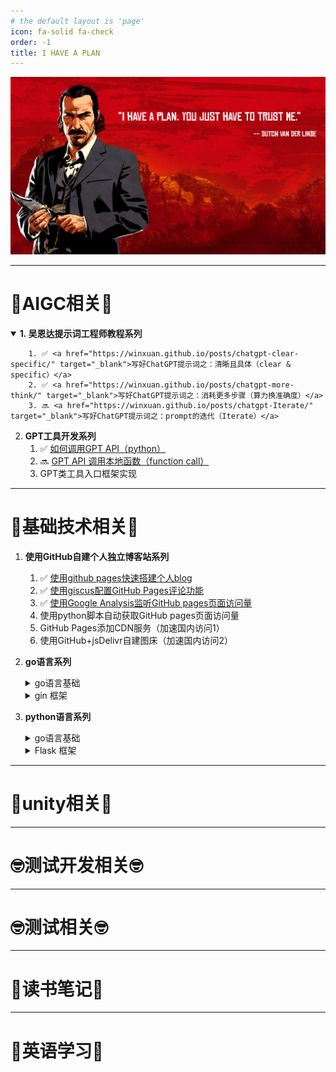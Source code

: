 ```yaml
---
# the default layout is 'page'
icon: fa-solid fa-check
order: -1
title: I HAVE A PLAN
---
```


![西部点子王](/assets/image/dutch.png)

******

# 🧐**AIGC相关**🧐
   <details open> 
    <summary> 
    <b>1. 吴恩达提示词工程师教程系列</b>
    </summary>

        1. ✅ <a href="https://winxuan.github.io/posts/chatgpt-clear-specific/" target="_blank">写好ChatGPT提示词之：清晰且具体（clear & specific）</a>  
        2. ✅ <a href="https://winxuan.github.io/posts/chatgpt-more-think/" target="_blank">写好ChatGPT提示词之：消耗更多步骤（算力换准确度）</a>  
        3. 🔜 <a href="https://winxuan.github.io/posts/chatgpt-Iterate/" target="_blank">写好ChatGPT提示词之：prompt的迭代（Iterate）</a>  
    
   </details>

2. **GPT工具开发系列**
    1. ✅ <a href="https://winxuan.github.io/posts/gpt-api/" target="_blank">如何调用GPT API（python）</a>
    2. 🔜 <a href="https://winxuan.github.io/posts/gpt-api-function-call/" target="_blank">GPT API 调用本地函数（function call）</a>
    3. GPT类工具入口框架实现

******

# 🧐**基础技术相关**🧐
1. **使用GitHub自建个人独立博客站系列**
    1. ✅ <a href="https://winxuan.github.io/posts/creat-blog/" target="_blank">使用github pages快速搭建个人blog</a>
    2. ✅ <a href="https://winxuan.github.io/posts/config-blog-comment/" target="_blank">使用giscus配置GitHub Pages评论功能</a>
    3. ✅ <a href="https://winxuan.github.io/posts/add-google-analytics/" target="_blank">使用Google Analysis监听GitHub pages页面访问量</a> 
    4. 使用python脚本自动获取GitHub pages页面访问量
    5. GitHub Pages添加CDN服务（加速国内访问1）
    6. 使用GitHub+jsDelivr自建图床（加速国内访问2）
2. **go语言系列**
    <details> <summary>go语言基础</summary>

    1. Windows搭建go语言开发环境  
    2. go 基础语法  
    3. go 高级特性  

    </details>

    <details> <summary>gin 框架</summary>

    1. gin 框架基础学习  
    
    </details>
3. **python语言系列**
    <details> <summary>go语言基础</summary>

    1. Windows搭建go语言开发环境  
    2. go 基础语法  
    3. go 高级特性  

    </details>

    <details> <summary>Flask 框架</summary>

    1. Flask 框架基础学习  
    
    </details>

******

# 🧐**unity相关**🧐

******

# 🤓**测试开发相关**🤓

******

# 🤓**测试相关**🤓

******

# 🤗**读书笔记**🤗

******

# 🤗**英语学习**🤗